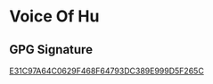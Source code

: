 # Voice Of Hu

## GPG Signature

[E31C97A64C0629F468F64793DC389E999D5F265C](https://keyserver.ubuntu.com/pks/lookup?search=E31C97A64C0629F468F64793DC389E999D5F265C&fingerprint=on&op=index)

